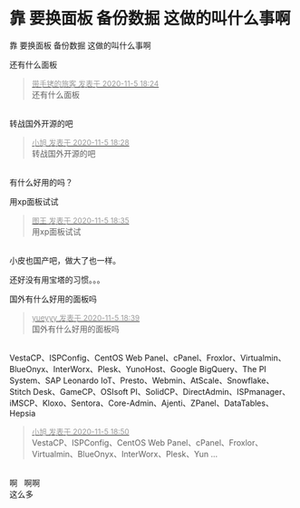 # 靠 要换面板 备份数掘 这做的叫什么事啊


靠 要换面板 备份数掘 这做的叫什么事啊

还有什么面板

<div class="quote"><blockquote><font size="2"><a href="https://www.hostloc.com/forum.php?mod=redirect&amp;goto=findpost&amp;pid=9407922&amp;ptid=762901" target="_blank"><font color="#999999">带手铐的旅客 发表于 2020-11-5 18:24</font></a></font><br />
还有什么面板</blockquote></div><br />
转战国外开源的吧

<div class="quote"><blockquote><font size="2"><a href="https://www.hostloc.com/forum.php?mod=redirect&amp;goto=findpost&amp;pid=9407935&amp;ptid=762901" target="_blank"><font color="#999999">小旭 发表于 2020-11-5 18:28</font></a></font><br />
转战国外开源的吧</blockquote></div><br />
有什么好用的吗？

用xp面板试试

<div class="quote"><blockquote><font size="2"><a href="https://www.hostloc.com/forum.php?mod=redirect&amp;goto=findpost&amp;pid=9407958&amp;ptid=762901" target="_blank"><font color="#999999">图王 发表于 2020-11-5 18:35</font></a></font><br />
用xp面板试试</blockquote></div><br />
小皮也国产吧，做大了也一样。

还好没有用宝塔的习惯。。。<img id="aimg_GTgq1" onclick="zoom(this, this.src, 0, 0, 0)" class="zoom" src="https://cdn.jsdelivr.net/gh/hishis/forum-master/public/images/patch.gif" onmouseover="img_onmouseoverfunc(this)" onload="thumbImg(this)" border="0" alt="" />

国外有什么好用的面板吗<img id="aimg_OwbDO" onclick="zoom(this, this.src, 0, 0, 0)" class="zoom" src="https://cdn.jsdelivr.net/gh/hishis/forum-master/public/images/patch.gif" onmouseover="img_onmouseoverfunc(this)" onload="thumbImg(this)" border="0" alt="" />

<div class="quote"><blockquote><font size="2"><a href="https://www.hostloc.com/forum.php?mod=redirect&amp;goto=findpost&amp;pid=9407978&amp;ptid=762901" target="_blank"><font color="#999999">yueyyy 发表于 2020-11-5 18:39</font></a></font><br />
国外有什么好用的面板吗</blockquote></div><br />
VestaCP、ISPConfig、CentOS Web Panel、cPanel、Froxlor、Virtualmin、BlueOnyx、InterWorx、Plesk、YunoHost、Google BigQuery、The PI System、SAP Leonardo IoT、Presto、Webmin、AtScale、Snowflake、Stitch Desk、GameCP、OSIsoft PI、SolidCP、DirectAdmin、ISPmanager、iMSCP、Kloxo、Sentora、Core-Admin、Ajenti、ZPanel、DataTables、Hepsia

<div class="quote"><blockquote><font size="2"><a href="https://www.hostloc.com/forum.php?mod=redirect&amp;goto=findpost&amp;pid=9408020&amp;ptid=762901" target="_blank"><font color="#999999">小旭 发表于 2020-11-5 18:50</font></a></font><br />
VestaCP、ISPConfig、CentOS Web Panel、cPanel、Froxlor、Virtualmin、BlueOnyx、InterWorx、Plesk、Yun ...</blockquote></div><br />
啊&nbsp; &nbsp;啊啊 <br />
这么多<img id="aimg_jfs70" onclick="zoom(this, this.src, 0, 0, 0)" class="zoom" src="https://cdn.jsdelivr.net/gh/hishis/forum-master/public/images/patch.gif" onmouseover="img_onmouseoverfunc(this)" onload="thumbImg(this)" border="0" alt="" />
